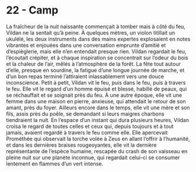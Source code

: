 # 22 - Camp

La fraîcheur de la nuit naissante commençait à tomber mais à côté du feu,
Vildan ne la sentait qu’à peine. À quelques mètres, un violon titillait un
ukulélé, les deux instruments dans des mains expertes explosaient en notes
vibrantes et enjouées dans une conversation emprunte d’amitié et d’espièglerie,
mais elle n’en entendait presque rien. Vildan regardait le feu, l’écoutait
crépiter, et à chaque inspiration se concentrait sur l’odeur du bois et la
chaleur de l’air, mêlés à l’atmosphère de la forêt. La fête tout autour d’elle,
presque en sourdine, la fatigue d’une longue journée de marche, et d’un bon
repas terminé l’attiraient inlassablement vers une douce inconscience. Petit à
petit, Vildan vit le feu, puis dans le feu, puis à travers le feu. Elle vit le
regard d’un homme épuisé et blessé, habillé de peaux, qui se réchauffait et se
soignait près du feu. À une autre époque, elle vit une femme dans une maison en
pierre, anxieuse, qui attendait le retour de son amant, près du foyer. Ailleurs
encore dans le temps, elle vit une mère et son fils, assis près du poêle, se
demandant si leurs maigres charbons tiendraient la nuit. En l’espace d’un
instant qui dura plusieurs heures, Vildan croisa le regard de toutes celles et
ceux qui, depuis toujours et à tout jamais, avaient regardé à travers le feu
comme elle. Elle apercevait Prométhée qui observait la torche volée à Zeus en
allant l’offrir à l’humanité, et dans les dernières braises rougeoyantes, elle
vit la dernière représentante de l’espèce humaine, rescapée du crash de son
vaisseau en pleine nuit sur une planète inconnue, qui regardait celui-ci se
consumer lentement en flammes d’un vert intense.
